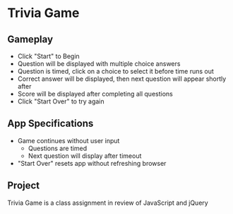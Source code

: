 # Trivia Game

## Gameplay
- Click "Start" to Begin
- Question will be displayed with multiple choice answers
- Question is timed, click on a choice to select it before time runs out
- Correct answer will be displayed, then next question will appear shortly after
- Score will be displayed after completing all questions
- Click "Start Over" to try again

## App Specifications
- Game continues without user input
  - Questions are timed
  - Next question will display after timeout
- "Start Over" resets app without refreshing browser

## Project
Trivia Game is a class assignment in review of JavaScript and jQuery 